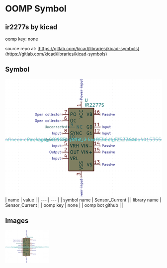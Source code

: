 # OOMP Symbol  
## ir2277s  by kicad  
  
oomp key: none  
  
source repo at: [https://gitlab.com/kicad/libraries/kicad-symbols](https://gitlab.com/kicad/libraries/kicad-symbols)  
## Symbol  
  
[![working.png](working_600.png)](working.png)  
| name | value | 
| --- | --- | 
| symbol name | Sensor_Current | 
| library name | Sensor_Current | 
| oomp key | none | 
| oomp bot github |  | 
## Images  
  
[![working.png](working_140.png)](working.png)  

